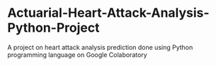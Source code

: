 # Actuarial-Heart-Attack-Analysis-Python-Project
A project on heart attack analysis prediction done using Python programming language on Google Colaboratory
